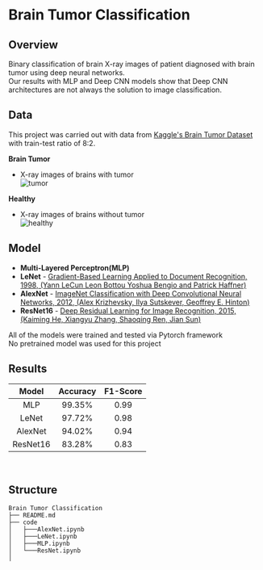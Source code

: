 # Brain Tumor Classification

## Overview

Binary classification of brain X-ray images of patient diagnosed with brain tumor using deep neural networks. <br>
Our results with MLP and Deep CNN models show that Deep CNN architectures are not always the solution to image classification. 

## Data
This project was carried out with data from [Kaggle's Brain Tumor Dataset](https://www.kaggle.com/preetviradiya/brian-tumor-dataset) with train-test ratio of 8:2.

**Brain Tumor**
* X-ray images of brains with tumor<br>
  ![tumor](https://github.com/Taehee-K/Brain-Tumor-Classification/blob/main/img/tumor.png)

**Healthy**
* X-ray images of brains without tumor<br>
  ![healthy](https://github.com/Taehee-K/Brain-Tumor-Classification/blob/main/img/healthy.png)

## Model

* **Multi-Layered Perceptron(MLP)**
* **LeNet** - [Gradient-Based Learning Applied to Document Recognition, 1998, (Yann LeCun Leon Bottou Yoshua Bengio and Patrick Haffner)](http://vision.stanford.edu/cs598_spring07/papers/Lecun98.pdf) 
* **AlexNet** - [ImageNet Classification with Deep Convolutional Neural Networks, 2012, (Alex Krizhevsky, Ilya Sutskever, Geoffrey E. Hinton)](https://papers.nips.cc/paper/2012/file/c399862d3b9d6b76c8436e924a68c45b-Paper.pdf)
* **ResNet16** - [Deep Residual Learning for Image Recognition, 2015, (Kaiming He, Xiangyu Zhang, Shaoqing Ren, Jian Sun)](https://arxiv.org/pdf/1512.03385.pdf)

All of the models were trained and tested via Pytorch framework<br>
No pretrained model was used for this project


## Results

| Model | Accuracy | F1-Score |
|:-----:|:--------:|:--------:|
| MLP | 99.35% | 0.99 |
| LeNet | 97.72% | 0.98 |
| AlexNet | 94.02% | 0.94 |
| ResNet16 | 83.28% | 0.83 |
<br>

## Structure
```
Brain Tumor Classification
├── README.md
├── code
│   ├───AlexNet.ipynb
│   ├───LeNet.ipynb
│   ├───MLP.ipynb
│   └───ResNet.ipynb
│   
```